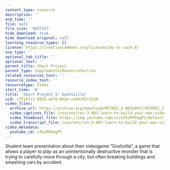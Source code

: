 ```yaml
---
content_type: resource
description: ''
end_time: ''
file: null
file_size: '9437157'
hide_download: true
hide_download_original: null
learning_resource_types: []
license: https://creativecommons.org/licenses/by-nc-sa/4.0/
ocw_type: ''
optional_tab_title: ''
optional_text: ''
parent_title: Short Project
parent_type: SupplementalResourceSection
related_resources_text: ''
resource_index_text: ''
resourcetype: Video
start_time: '0'
title: 'Short Project 3: Goshizilla'
uid: c3f167c1-0856-aef0-6b2e-cd44397c5130
video_files:
  archive_url: https://archive.org/download/MITRES.3-003IAP17/MITRES_3-003IAP17_Short_Project_03_300k.mp4
  video_captions_file: /courses/res-3-003-learn-to-build-your-own-videogame-with-the-unity-game-engine-and-microsoft-kinect-january-iap-2017/ffdd03642279554cbd3945138854fe23_xfbzRPUagPY.vtt
  video_thumbnail_file: https://img.youtube.com/vi/xfbzRPUagPY/default.jpg
  video_transcript_file: /courses/res-3-003-learn-to-build-your-own-videogame-with-the-unity-game-engine-and-microsoft-kinect-january-iap-2017/197ff7ace1efd0965248ecb96f98fd03_xfbzRPUagPY.pdf
video_metadata:
  youtube_id: xfbzRPUagPY
---
```


Student team presentation about their videogame “Goshzilla”, a game that allows a player to play as an unintentionally destructive monster that is trying to carefully move through a city, but often breaking buildings and smashing cars by accident.

